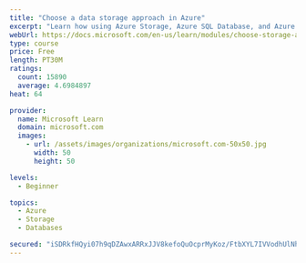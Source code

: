 ```yaml
---
title: "Choose a data storage approach in Azure"
excerpt: "Learn how using Azure Storage, Azure SQL Database, and Azure Cosmos DB - or a combination of them - for your business scenario is the best way to get the most performant solution."
webUrl: https://docs.microsoft.com/en-us/learn/modules/choose-storage-approach-in-azure/
type: course
price: Free
length: PT30M
ratings:
  count: 15890
  average: 4.6984897
heat: 64

provider:
  name: Microsoft Learn
  domain: microsoft.com
  images:
    - url: /assets/images/organizations/microsoft.com-50x50.jpg
      width: 50
      height: 50

levels:
  - Beginner

topics:
  - Azure
  - Storage
  - Databases

secured: "iSDRkfHQyi07h9qDZAwxARRxJJV8kefoQuOcprMyKoz/FtbXYL7IVVodhUlNhXdNEXTJxDr2MptvIpw35rcTZmC4XUXinLeWHaGcZW6eCfSblxrD7OpAiaNbO+83V7eI1Lvy4bjbEPKEdoHAGOnHSRTTKosjJJnOfUhzaEKkBUMEz+H36F96t0F2L1geWRoGYKHuZRV8gyX294EuvWoq+bvl7TgxmCsj9Dv5QWgamp+ka6KdM5LIQU9H2uOFokb3fg6v+jhbDX54xolzxTTD0Lf2864hfGyKax5lqcE7qwiiDWHwvneYgMnUd2nE0C8BKvruLfgCtfRXKngbfhfdG/2v8Y6wqmI6nxH02ZOZhDHScd7osdb/4tafg/9aVsNCFcz2ET7Dv8tX/EdSFCaeBDGS1haG0rfz6ck/llHdd9h7+Tx0zIrdA3KMC/7nxZ8P;YjbZZ+cAGUX3TQQGnUZ8jA=="
---
```


